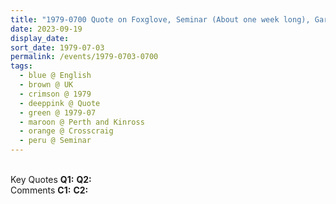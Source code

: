 ```yaml
---
title: "1979-0700 Quote on Foxglove, Seminar (About one week long), Garden, House, Crosscraig, Loch Rannoch (176 kms N of Glasgow in Scotland), Perth and Kinross, UK"
date: 2023-09-19
display_date: 
sort_date: 1979-07-03
permalink: /events/1979-0703-0700
tags:
  - blue @ English
  - brown @ UK
  - crimson @ 1979
  - deeppink @ Quote
  - green @ 1979-07
  - maroon @ Perth and Kinross
  - orange @ Crosscraig
  - peru @ Seminar
---
```


<br>

<wave-list>
  <list-title color="DarkSeaGreen" width="55">Key Quotes</list-title>
  <list-item color="BlanchedAlmond" width="280"><b>Q1:</b> <i></i></list-item>
  <list-item color="Lavender" width="280"><b>Q2:</b> <i></i></list-item>
</wave-list>

<br>

<wave-list>
  <list-title color="DarkSeaGreen" width="55">Comments</list-title>
  <list-item color="BlanchedAlmond" width="280"><b>C1:</b> <i></i></list-item>
  <list-item color="Lavender" width="280"><b>C2:</b> <i></i></list-item>
</wave-list>